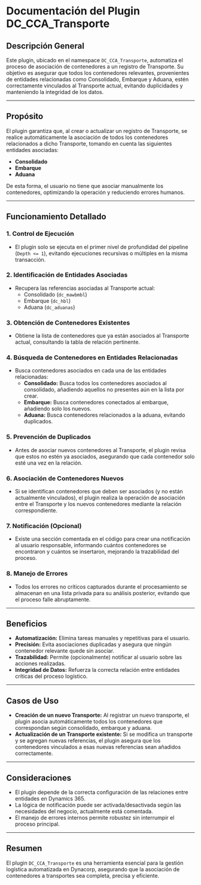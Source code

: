 # Documentación del Plugin DC_CCA_Transporte

## Descripción General

Este plugin, ubicado en el namespace `DC_CCA_Transporte`, automatiza el proceso de asociación de contenedores a un registro de Transporte. Su objetivo es asegurar que todos los contenedores relevantes, provenientes de entidades relacionadas como Consolidado, Embarque y Aduana, estén correctamente vinculados al Transporte actual, evitando duplicidades y manteniendo la integridad de los datos.

---

## Propósito

El plugin garantiza que, al crear o actualizar un registro de Transporte, se realice automáticamente la asociación de todos los contenedores relacionados a dicho Transporte, tomando en cuenta las siguientes entidades asociadas:
- **Consolidado**
- **Embarque**
- **Aduana**

De esta forma, el usuario no tiene que asociar manualmente los contenedores, optimizando la operación y reduciendo errores humanos.

---

## Funcionamiento Detallado

### 1. Control de Ejecución

- El plugin solo se ejecuta en el primer nivel de profundidad del pipeline (`Depth <= 1`), evitando ejecuciones recursivas o múltiples en la misma transacción.

### 2. Identificación de Entidades Asociadas

- Recupera las referencias asociadas al Transporte actual:
  - Consolidado (`dc_mawbmbl`)
  - Embarque (`dc_hbl`)
  - Aduana (`dc_aduanas`)

### 3. Obtención de Contenedores Existentes

- Obtiene la lista de contenedores que ya están asociados al Transporte actual, consultando la tabla de relación pertinente.

### 4. Búsqueda de Contenedores en Entidades Relacionadas

- Busca contenedores asociados en cada una de las entidades relacionadas:
  - **Consolidado:** Busca todos los contenedores asociados al consolidado, añadiendo aquellos no presentes aún en la lista por crear.
  - **Embarque:** Busca contenedores conectados al embarque, añadiendo solo los nuevos.
  - **Aduana:** Busca contenedores relacionados a la aduana, evitando duplicados.

### 5. Prevención de Duplicados

- Antes de asociar nuevos contenedores al Transporte, el plugin revisa que estos no estén ya asociados, asegurando que cada contenedor solo esté una vez en la relación.

### 6. Asociación de Contenedores Nuevos

- Si se identifican contenedores que deben ser asociados (y no están actualmente vinculados), el plugin realiza la operación de asociación entre el Transporte y los nuevos contenedores mediante la relación correspondiente.

### 7. Notificación (Opcional)

- Existe una sección comentada en el código para crear una notificación al usuario responsable, informando cuántos contenedores se encontraron y cuántos se insertaron, mejorando la trazabilidad del proceso.

### 8. Manejo de Errores

- Todos los errores no críticos capturados durante el procesamiento se almacenan en una lista privada para su análisis posterior, evitando que el proceso falle abruptamente.

---

## Beneficios

- **Automatización:** Elimina tareas manuales y repetitivas para el usuario.
- **Precisión:** Evita asociaciones duplicadas y asegura que ningún contenedor relevante quede sin asociar.
- **Trazabilidad:** Permite (opcionalmente) notificar al usuario sobre las acciones realizadas.
- **Integridad de Datos:** Refuerza la correcta relación entre entidades críticas del proceso logístico.

---

## Casos de Uso

- **Creación de un nuevo Transporte:** Al registrar un nuevo transporte, el plugin asocia automáticamente todos los contenedores que correspondan según consolidado, embarque y aduana.
- **Actualización de un Transporte existente:** Si se modifica un transporte y se agregan nuevas referencias, el plugin asegura que los contenedores vinculados a esas nuevas referencias sean añadidos correctamente.

---

## Consideraciones

- El plugin depende de la correcta configuración de las relaciones entre entidades en Dynamics 365.
- La lógica de notificación puede ser activada/desactivada según las necesidades del negocio, actualmente está comentada.
- El manejo de errores internos permite robustez sin interrumpir el proceso principal.

---

## Resumen

El plugin `DC_CCA_Transporte` es una herramienta esencial para la gestión logística automatizada en Dynacorp, asegurando que la asociación de contenedores a transportes sea completa, precisa y eficiente.